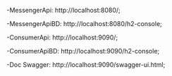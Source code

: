 -MessengerApi: http://localhost:8080/;

-MessengerApiBD: http://localhost:8080/h2-console;

-ConsumerApi: http://localhost:9090/;

-ConsumerApiBD: http://localhost:9090/h2-console;


-Doc Swagger: http://localhost:9090/swagger-ui.html;
